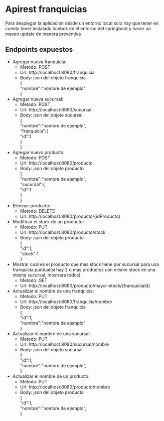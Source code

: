 # Apirest franquicias
Para desplegar la aplicación desde un entorno local solo hay que tener en cuenta tener instalado lombok en el entorno del springboot y hacer un maven update de manera preventiva

## Endpoints expuestos
- Agregar nueva franquicia:
  - Metodo: POST  
  - Url: http://localhost:8080/franquicia  
  - Body: json del objeto franquicia  
  {  
    "nombre":"nombre de ejemplo"  
  }  
- Agregar nueva sucursal:  
  - Metodo: POST  
  - Url: http://localhost:8080/sucursal  
  - Body: json del objeto sucursal  
  {  
    "nombre":"nombre de ejemplo",  
    "franquicia":{  
      "id":1  
    }  
  }  
- Agregar nuevo producto:  
  - Metodo: POST  
  - Url: http://localhost:8080/producto  
  - Body: json del objeto producto  
  {  
    "nombre":"nombre de ejemplo",  
    "sucursal":{  
      "id":1  
    }  
  }
- Eliminar producto:  
  - Metodo: DELETE  
  - Url: http://localhost:8080/producto/{idProducto}  
- Modificar el stock de un producto:  
  - Metodo: PUT  
  - Url: http://localhost:8080/producto/stock
  - Body: json del objeto producto  
  {  
    "id":1,  
    "stock":1  
  }
- Mostrar cual es el producto que mas stock tiene por sucursal para una franquicia puntual(si hay 2 o mas productos con mismo stock en una misma sucursal, mostrara todos):  
  - Metodo: GET  
  - Url: http://localhost:8080/producto/mayor-stock/{franquiciaId}  
- Actualizar el nombre de una franquicia:
  - Metodo: PUT  
  - Url: http://localhost:8080/franquicia/nombre  
  - Body: json del objeto franquicia  
  {  
    "id":1,  
    "nombre":"nombre de ejemplo"  
  }  
- Actualizar el nombre de una sucursal:  
  - Metodo: PUT  
  - Url: http://localhost:8080/sucursal/nombre  
  - Body: json del objeto sucursal  
  {  
    "id":1,  
    "nombre":"nombre de ejemplo",   
  }  
- Actualizar el nombre de un producto:  
  - Metodo: PUT  
  - Url: http://localhost:8080/producto/nombre  
  - Body: json del objeto producto  
  {  
    "id":1,  
    "nombre":"nombre de ejemplo",  
  }
